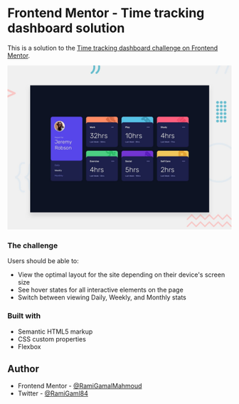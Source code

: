 # Frontend Mentor - Time tracking dashboard solution

This is a solution to the [Time tracking dashboard challenge on Frontend Mentor](https://www.frontendmentor.io/challenges/time-tracking-dashboard-UIQ7167Jw). 

![Design preview for the Time tracking dashboard coding challenge](./design/desktop-preview.jpg)


### The challenge

Users should be able to:

- View the optimal layout for the site depending on their device's screen size
- See hover states for all interactive elements on the page
- Switch between viewing Daily, Weekly, and Monthly stats

### Built with

- Semantic HTML5 markup
- CSS custom properties
- Flexbox

## Author

- Frontend Mentor - [@RamiGamalMahmoud](https://www.frontendmentor.io/profile/RamiGamalMahmoud)
- Twitter - [@RamiGaml84](https://www.twitter.com/RamiGaml84)
